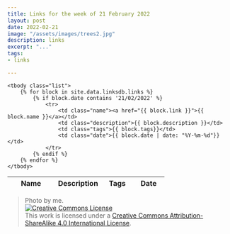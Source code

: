 ```yaml
---
title: Links for the week of 21 February 2022
layout: post
date: 2022-02-21
image: "/assets/images/trees2.jpg"
description: links
excerpt: "..."
tags:
- links

---
```


<div class="row">
<table class="table table-striped">
	<thead>
		<tr>
			<th style="width:30%;"><span class="sort" data-sort="name">Name</span></th>
			<th style="width:30%;"><span class="sort" data-sort="description">Description</span></th>
			<th style="width:20%;"><span class="sort" data-sort="tags">Tags</span></th>
			<th style="width:20%;"><span class="sort" data-sort="date">Date</span></th>
		</tr>
	</thead>
	
	<tbody class="list">
		{% for block in site.data.linksdb.links %}
			{% if block.date contains '21/02/2022' %} 
				<tr>
					<td class="name"><a href="{{ block.link }}">{{ block.name }}</a></td>
					<td class="description">{{ block.description }}</td>
					<td class="tags">{{ block.tags}}</td>
					<td class="date">{{ block.date | date: "%Y-%m-%d"}}</td>
				</tr>
			{% endif %}
		{% endfor %}
	</tbody>
</table>
</div>

> Photo by me. <br /><a rel="license" href="http://creativecommons.org/licenses/by-sa/4.0/"><img alt="Creative Commons License" style="border-width:0" src="https://i.creativecommons.org/l/by-sa/4.0/88x31.png" /></a><br />This work is licensed under a <a rel="license" href="http://creativecommons.org/licenses/by-sa/4.0/">Creative Commons Attribution-ShareAlike 4.0 International License</a>.

